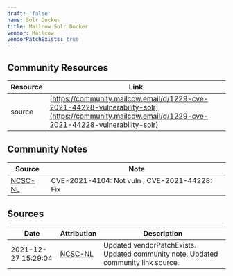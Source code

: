 ```yaml
---
draft: 'false'
name: Solr Docker
title: Mailcow Solr Docker
vendor: Mailcow
vendorPatchExists: true
---
```



## Community Resources
| Resource | Link |
| --- | --- |
| source | [https://community.mailcow.email/d/1229-cve-2021-44228-vulnerability-solr](https://community.mailcow.email/d/1229-cve-2021-44228-vulnerability-solr) |

## Community Notes
| Source | Note |
| --- | --- |
| [NCSC-NL](https://github.com/NCSC-NL/log4shell/blob/main/software/README.md) | CVE-2021-4104: Not vuln ; CVE-2021-44228: Fix </ul> |

## Sources
| Date | Attribution | Description |
| --- | --- | --- |
| 2021-12-27 15:29:04 | [NCSC-NL](https://github.com/NCSC-NL/log4shell/blob/main/software/README.md) | Updated vendorPatchExists. Updated community note. Updated community link source.  |

